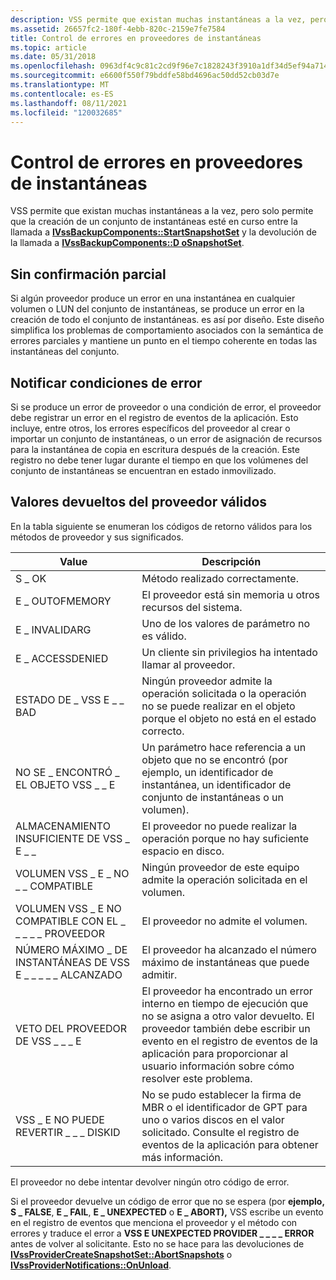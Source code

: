 ```yaml
---
description: VSS permite que existan muchas instantáneas a la vez, pero solo permite que la creación de un conjunto de instantáneas esté en curso entre la llamada a IVssBackupComponents::StartSnapshotSet y la devolución de la llamada a IVssBackupComponents::D oSnapshotSet.
ms.assetid: 26657fc2-180f-4ebb-820c-2159e7fe7584
title: Control de errores en proveedores de instantáneas
ms.topic: article
ms.date: 05/31/2018
ms.openlocfilehash: 0963df4c9c81c2cd9f96e7c1828243f3910a1df34d5ef94a714f17c57b404b5c
ms.sourcegitcommit: e6600f550f79bddfe58bd4696ac50dd52cb03d7e
ms.translationtype: MT
ms.contentlocale: es-ES
ms.lasthandoff: 08/11/2021
ms.locfileid: "120032685"
---
```

# <a name="error-handling-in-shadow-copy-providers"></a>Control de errores en proveedores de instantáneas

VSS permite que existan muchas instantáneas a la vez, pero solo permite que la creación de un conjunto de instantáneas esté en curso entre la llamada a [**IVssBackupComponents::StartSnapshotSet**](/windows/desktop/api/VsBackup/nf-vsbackup-ivssbackupcomponents-startsnapshotset) y la devolución de la llamada a [**IVssBackupComponents::D oSnapshotSet**](/windows/desktop/api/VsBackup/nf-vsbackup-ivssbackupcomponents-dosnapshotset).

## <a name="no-partial-commit"></a>Sin confirmación parcial

Si algún proveedor produce un error en una instantánea en cualquier volumen o LUN del conjunto de instantáneas, se produce un error en la creación de todo el conjunto de instantáneas. es así por diseño. Este diseño simplifica los problemas de comportamiento asociados con la semántica de errores parciales y mantiene un punto en el tiempo coherente en todas las instantáneas del conjunto.

## <a name="reporting-fault-conditions"></a>Notificar condiciones de error

Si se produce un error de proveedor o una condición de error, el proveedor debe registrar un error en el registro de eventos de la aplicación. Esto incluye, entre otros, los errores específicos del proveedor al crear o importar un conjunto de instantáneas, o un error de asignación de recursos para la instantánea de copia en escritura después de la creación. Este registro no debe tener lugar durante el tiempo en que los volúmenes del conjunto de instantáneas se encuentran en estado inmovilizado.

## <a name="valid-provider-return-values"></a>Valores devueltos del proveedor válidos

En la tabla siguiente se enumeran los códigos de retorno válidos para los métodos de proveedor y sus significados.



| Value                                                                                                                                                                              | Descripción                                                                                                                                                                                                                                            |
|------------------------------------------------------------------------------------------------------------------------------------------------------------------------------------|--------------------------------------------------------------------------------------------------------------------------------------------------------------------------------------------------------------------------------------------------------|
| <span id="S_OK"></span><span id="s_ok"></span>S \_ OK<br/>                                                                                                                     | Método realizado correctamente.<br/>                                                                                                                                                                                                                  |
| <span id="E_OUTOFMEMORY"></span><span id="e_outofmemory"></span>E \_ OUTOFMEMORY<br/>                                                                                          | El proveedor está sin memoria u otros recursos del sistema.<br/>                                                                                                                                                                                    |
| <span id="E_INVALIDARG"></span><span id="e_invalidarg"></span>E \_ INVALIDARG<br/>                                                                                             | Uno de los valores de parámetro no es válido.<br/>                                                                                                                                                                                                   |
| <span id="E_ACCESSDENIED"></span><span id="e_accessdenied"></span>E \_ ACCESSDENIED<br/>                                                                                       | Un cliente sin privilegios ha intentado llamar al proveedor.<br/>                                                                                                                                                                                |
| <span id="VSS_E_BAD_STATE"></span><span id="vss_e_bad_state"></span>ESTADO DE \_ VSS E \_ \_ BAD<br/>                                                                                  | Ningún proveedor admite la operación solicitada o la operación no se puede realizar en el objeto porque el objeto no está en el estado correcto.<br/>                                                                                     |
| <span id="VSS_E_OBJECT_NOT_FOUND"></span><span id="vss_e_object_not_found"></span>NO SE \_ ENCONTRÓ \_ EL OBJETO VSS \_ \_ E<br/>                                                            | Un parámetro hace referencia a un objeto que no se encontró (por ejemplo, un identificador de instantánea, un identificador de conjunto de instantáneas o un volumen).<br/>                                                                                                                               |
| <span id="VSS_E_INSUFFICIENT_STORAGE"></span><span id="vss_e_insufficient_storage"></span>ALMACENAMIENTO INSUFICIENTE DE VSS \_ E \_ \_<br/>                                                 | El proveedor no puede realizar la operación porque no hay suficiente espacio en disco.<br/>                                                                                                                                                           |
| <span id="VSS_E_VOLUME_NOT_SUPPORTED"></span><span id="vss_e_volume_not_supported"></span>VOLUMEN VSS \_ E \_ NO \_ \_ COMPATIBLE<br/>                                                | Ningún proveedor de este equipo admite la operación solicitada en el volumen.<br/>                                                                                                                                                                |
| <span id="VSS_E_VOLUME_NOT_SUPPORTED_BY_PROVIDER"></span><span id="vss_e_volume_not_supported_by_provider"></span>VOLUMEN VSS \_ E NO COMPATIBLE CON EL \_ \_ \_ \_ \_ PROVEEDOR<br/>          | El proveedor no admite el volumen.<br/>                                                                                                                                                                                                   |
| <span id="VSS_E_MAXIMUM_NUMBER_OF_SNAPSHOTS_REACHED"></span><span id="vss_e_maximum_number_of_snapshots_reached"></span>NÚMERO MÁXIMO \_ DE INSTANTÁNEAS DE VSS E \_ \_ \_ \_ \_ ALCANZADO<br/> | El proveedor ha alcanzado el número máximo de instantáneas que puede admitir.<br/>                                                                                                                                                           |
| <span id="VSS_E_PROVIDER_VETO"></span><span id="vss_e_provider_veto"></span>VETO DEL PROVEEDOR DE VSS \_ \_ \_ E<br/>                                                                      | El proveedor ha encontrado un error interno en tiempo de ejecución que no se asigna a otro valor devuelto. El proveedor también debe escribir un evento en el registro de eventos de la aplicación para proporcionar al usuario información sobre cómo resolver este problema.<br/> |
| <span id="VSS_E_CANNOT_REVERT_DISKID"></span><span id="vss_e_cannot_revert_diskid"></span>VSS \_ E NO PUEDE REVERTIR \_ \_ \_ DISKID<br/>                                                | No se pudo establecer la firma de MBR o el identificador de GPT para uno o varios discos en el valor solicitado. Consulte el registro de eventos de la aplicación para obtener más información.<br/>                                                                                            |



 

El proveedor no debe intentar devolver ningún otro código de error.

Si el proveedor devuelve un código de error que no se espera (por **ejemplo, S \_ FALSE**, **E \_ FAIL**, **E \_ UNEXPECTED** o **E \_ ABORT),** VSS escribe un evento en el registro de eventos que menciona el proveedor y el método con errores y traduce el error a **VSS E UNEXPECTED PROVIDER \_ \_ \_ \_ ERROR** antes de volver al solicitante. Esto no se hace para las devoluciones de [**IVssProviderCreateSnapshotSet::AbortSnapshots**](/windows/desktop/api/VsProv/nf-vsprov-ivssprovidercreatesnapshotset-abortsnapshots) o [**IVssProviderNotifications::OnUnload**](/windows/desktop/api/VsProv/nf-vsprov-ivssprovidernotifications-onunload).

 

 




